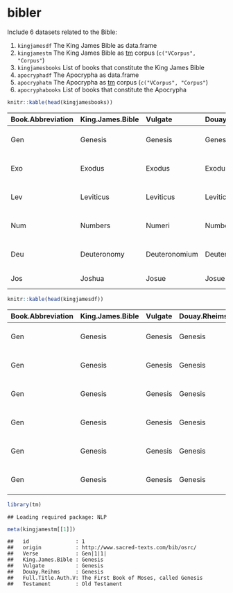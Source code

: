 
bibler
======

Include 6 datasets related to the Bible:

1.  `kingjamesdf` The King James Bible as data.frame
2.  `kingjamestm` The King James Bible as [tm](https://cran.r-project.org/package=tm) corpus (`c("VCorpus", "Corpus"`)
3.  `kingjamesbooks` List of books that constitute the King James Bible
4.  `apocryphadf` The Apocrypha as data.frame
5.  `apocryphatm` The Apocrypha as [tm](https://cran.r-project.org/package=tm) corpus (`c("VCorpus", "Corpus"`)
6.  `apocryphabooks` List of books that constitute the Apocrypha

``` r
knitr::kable(head(kingjamesbooks))
```

| Book.Abbreviation | King.James.Bible | Vulgate       | Douay.Rheims | Full.Title.Auth.V                           | Testament     |
|:------------------|:-----------------|:--------------|:-------------|:--------------------------------------------|:--------------|
| Gen               | Genesis          | Genesis       | Genesis      | The First Book of Moses, called Genesis     | Old Testament |
| Exo               | Exodus           | Exodus        | Exodus       | The Second Book of Moses, called Exodus     | Old Testament |
| Lev               | Leviticus        | Leviticus     | Leviticus    | The Third Book of Moses, called Leviticus   | Old Testament |
| Num               | Numbers          | Numeri        | Numbers      | The Fourth Book of Moses, called Numbers    | Old Testament |
| Deu               | Deuteronomy      | Deuteronomium | Deuteronomy  | The Fifth Book of Moses, called Deuteronomy | Old Testament |
| Jos               | Joshua           | Josue         | Josue        | The Book of Joshua                          | Old Testament |

``` r
knitr::kable(head(kingjamesdf))
```

| Book.Abbreviation | King.James.Bible | Vulgate | Douay.Rheims | Full.Title.Auth.V                       | Testament     | Verse    | Text                                                                                                                                            |
|:------------------|:-----------------|:--------|:-------------|:----------------------------------------|:--------------|:---------|:------------------------------------------------------------------------------------------------------------------------------------------------|
| Gen               | Genesis          | Genesis | Genesis      | The First Book of Moses, called Genesis | Old Testament | Gen|1|1| | In the beginning God created the heaven and the earth.~                                                                                         |
| Gen               | Genesis          | Genesis | Genesis      | The First Book of Moses, called Genesis | Old Testament | Gen|1|2| | And the earth was without form, and void; and darkness was upon the face of the deep. And the Spirit of God moved upon the face of the waters.~ |
| Gen               | Genesis          | Genesis | Genesis      | The First Book of Moses, called Genesis | Old Testament | Gen|1|3| | And God said, Let there be light: and there was light.~                                                                                         |
| Gen               | Genesis          | Genesis | Genesis      | The First Book of Moses, called Genesis | Old Testament | Gen|1|4| | And God saw the light, that it was good: and God divided the light from the darkness.~                                                          |
| Gen               | Genesis          | Genesis | Genesis      | The First Book of Moses, called Genesis | Old Testament | Gen|1|5| | And God called the light Day, and the darkness he called Night. And the evening and the morning were the first day.~                            |
| Gen               | Genesis          | Genesis | Genesis      | The First Book of Moses, called Genesis | Old Testament | Gen|1|6| | And God said, Let there be a firmament in the midst of the waters, and let it divide the waters from the waters.~                               |

``` r
library(tm)
```

    ## Loading required package: NLP

``` r
meta(kingjamestm[[1]])
```

    ##   id               : 1
    ##   origin           : http://www.sacred-texts.com/bib/osrc/
    ##   Verse            : Gen|1|1|
    ##   King.James.Bible : Genesis
    ##   Vulgate          : Genesis
    ##   Douay.Reihms     : Genesis
    ##   Full.Title.Auth.V: The First Book of Moses, called Genesis
    ##   Testament        : Old Testament
